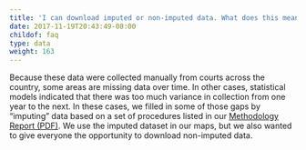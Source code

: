 ```yaml
---
title: 'I can download imputed or non-imputed data. What does this mean?'
date: 2017-11-19T20:43:49-08:00
childof: faq
type: data
weight: 163
---
```

Because these data were collected manually from courts across the country, some areas are missing data over time. In other cases, statistical models indicated that there was too much variance in collection from one year to the next. In these cases, we filled in some of those gaps by “imputing”
data based on a set of procedures listed in our <a href="/docs/Eviction Lab -Methodology Report v.1.0.0.pdf" target="_blank">Methodology Report (PDF)</a>. We use the imputed dataset in our maps, but we also wanted to give everyone the opportunity to download non-imputed data.
